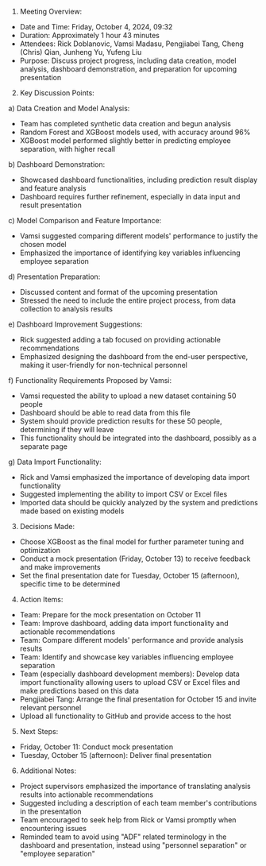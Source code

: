 1. Meeting Overview:
- Date and Time: Friday, October 4, 2024, 09:32
- Duration: Approximately 1 hour 43 minutes
- Attendees: Rick Doblanovic, Vamsi Madasu, Pengjiabei Tang, Cheng (Chris) Qian, Junheng Yu, Yufeng Liu
- Purpose: Discuss project progress, including data creation, model analysis, dashboard demonstration, and preparation for upcoming presentation

2. Key Discussion Points:

a) Data Creation and Model Analysis:
   - Team has completed synthetic data creation and begun analysis
   - Random Forest and XGBoost models used, with accuracy around 96%
   - XGBoost model performed slightly better in predicting employee separation, with higher recall

b) Dashboard Demonstration:
   - Showcased dashboard functionalities, including prediction result display and feature analysis
   - Dashboard requires further refinement, especially in data input and result presentation

c) Model Comparison and Feature Importance:
   - Vamsi suggested comparing different models' performance to justify the chosen model
   - Emphasized the importance of identifying key variables influencing employee separation

d) Presentation Preparation:
   - Discussed content and format of the upcoming presentation
   - Stressed the need to include the entire project process, from data collection to analysis results

e) Dashboard Improvement Suggestions:
   - Rick suggested adding a tab focused on providing actionable recommendations
   - Emphasized designing the dashboard from the end-user perspective, making it user-friendly for non-technical personnel

f) Functionality Requirements Proposed by Vamsi:
   - Vamsi requested the ability to upload a new dataset containing 50 people
   - Dashboard should be able to read data from this file
   - System should provide prediction results for these 50 people, determining if they will leave
   - This functionality should be integrated into the dashboard, possibly as a separate page

g) Data Import Functionality:
   - Rick and Vamsi emphasized the importance of developing data import functionality
   - Suggested implementing the ability to import CSV or Excel files
   - Imported data should be quickly analyzed by the system and predictions made based on existing models

3. Decisions Made:
- Choose XGBoost as the final model for further parameter tuning and optimization
- Conduct a mock presentation (Friday, October 13) to receive feedback and make improvements
- Set the final presentation date for Tuesday, October 15 (afternoon), specific time to be determined

4. Action Items:
- Team: Prepare for the mock presentation on October 11
- Team: Improve dashboard, adding data import functionality and actionable recommendations
- Team: Compare different models' performance and provide analysis results
- Team: Identify and showcase key variables influencing employee separation
- Team (especially dashboard development members): Develop data import functionality allowing users to upload CSV or Excel files and make predictions based on this data
- Pengjiabei Tang: Arrange the final presentation for October 15 and invite relevant personnel
- Upload all functionality to GitHub and provide access to the host

5. Next Steps:
- Friday, October 11: Conduct mock presentation
- Tuesday, October 15 (afternoon): Deliver final presentation

6. Additional Notes:
- Project supervisors emphasized the importance of translating analysis results into actionable recommendations
- Suggested including a description of each team member's contributions in the presentation
- Team encouraged to seek help from Rick or Vamsi promptly when encountering issues
- Reminded team to avoid using "ADF" related terminology in the dashboard and presentation, instead using "personnel separation" or "employee separation"
